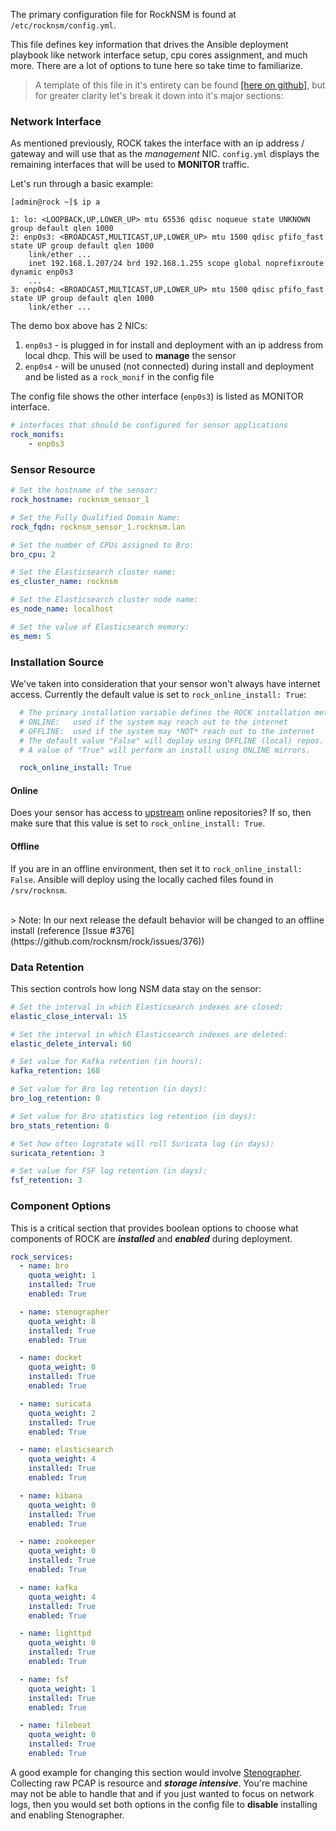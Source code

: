 <!-- ## Configuration File Overview -->

The primary configuration file for RockNSM is found at `/etc/rocknsm/config.yml`.  

This file defines key information that drives the Ansible deployment playbook
like network interface setup, cpu cores assignment, and much more.  There are a
lot of options to tune here so take time to familiarize.  

> A template of this file in it's entirety can be found [[here on github]](https://github.com/rocknsm/rock/blob/master/playbooks/templates/rock_config.yml.j2), but for greater clarity let's break it down into it's major sections:  


### Network Interface
As mentioned previously, ROCK takes the interface with an ip address / gateway and will use that as the _management_ NIC. `config.yml` displays the remaining interfaces that will be used to **MONITOR** traffic.

Let's run through a basic example:  
```
[admin@rock ~]$ ip a

1: lo: <LOOPBACK,UP,LOWER_UP> mtu 65536 qdisc noqueue state UNKNOWN group default qlen 1000
2: enp0s3: <BROADCAST,MULTICAST,UP,LOWER_UP> mtu 1500 qdisc pfifo_fast state UP group default qlen 1000
    link/ether ...
    inet 192.168.1.207/24 brd 192.168.1.255 scope global noprefixroute dynamic enp0s3
    ...
3: enp0s4: <BROADCAST,MULTICAST,UP,LOWER_UP> mtu 1500 qdisc pfifo_fast state UP group default qlen 1000
    link/ether ...
```

The demo box above has 2 NICs:  
1. `enp0s3` - is plugged in for install and deployment with an ip address from local dhcp. This will be used to **manage** the sensor  
2. `enp0s4` - will be unused (not connected) during install and deployment and be listed as a `rock_monif` in the config file

The config file shows the other interface (`enp0s3`) is listed as MONITOR interface.
```yml
# interfaces that should be configured for sensor applications
rock_monifs:
    - enp0s3
```


### Sensor Resource

```yml
# Set the hostname of the sensor:
rock_hostname: rocknsm_sensor_1

# Set the Fully Qualified Domain Name:
rock_fqdn: rocknsm_sensor_1.rocknsm.lan

# Set the number of CPUs assigned to Bro:
bro_cpu: 2

# Set the Elasticsearch cluster name:
es_cluster_name: rocknsm

# Set the Elasticsearch cluster node name:
es_node_name: localhost

# Set the value of Elasticsearch memory:
es_mem: 5
```

### Installation Source
We've taken into consideration that your sensor won't always have internet
access.  Currently the default value is set to `rock_online_install: True`:  

```yml
  # The primary installation variable defines the ROCK installation method:
  # ONLINE:   used if the system may reach out to the internet
  # OFFLINE:  used if the system may *NOT* reach out to the internet
  # The default value "False" will deploy using OFFLINE (local) repos.
  # A value of "True" will perform an install using ONLINE mirrors.

  rock_online_install: True
```

#### Online
Does your sensor has access to [upstream](https://imgs.xkcd.com/comics/the_cloud.png)
online repositories? If so, then make sure that this value is set to
`rock_online_install: True`.  


#### Offline
If you are in an offline environment, then set it to `rock_online_install: False`.
Ansible will deploy using the locally cached files found in `/srv/rocknsm`.

<br>
> Note: In our next release the default behavior will be changed to an offline
install (reference [Issue #376](https://github.com/rocknsm/rock/issues/376))

### Data Retention
This section controls how long NSM data stay on the sensor:  
```yml
# Set the interval in which Elasticsearch indexes are closed:
elastic_close_interval: 15

# Set the interval in which Elasticsearch indexes are deleted:
elastic_delete_interval: 60

# Set value for Kafka retention (in hours):
kafka_retention: 168

# Set value for Bro log retention (in days):
bro_log_retention: 0

# Set value for Bro statistics log retention (in days):
bro_stats_retention: 0

# Set how often logrotate will roll Suricata log (in days):
suricata_retention: 3

# Set value for FSF log retention (in days):
fsf_retention: 3
```

### Component Options
This is a critical section that provides boolean options to choose what components of ROCK are **_installed_** and **_enabled_** during deployment.  

```yml
rock_services:
  - name: bro
    quota_weight: 1
    installed: True
    enabled: True

  - name: stenographer
    quota_weight: 8
    installed: True
    enabled: True

  - name: docket
    quota_weight: 0
    installed: True
    enabled: True

  - name: suricata
    quota_weight: 2
    installed: True
    enabled: True

  - name: elasticsearch
    quota_weight: 4
    installed: True
    enabled: True

  - name: kibana
    quota_weight: 0
    installed: True
    enabled: True

  - name: zookeeper
    quota_weight: 0
    installed: True
    enabled: True

  - name: kafka
    quota_weight: 4
    installed: True
    enabled: True

  - name: lighttpd
    quota_weight: 0
    installed: True
    enabled: True

  - name: fsf
    quota_weight: 1
    installed: True
    enabled: True

  - name: filebeat
    quota_weight: 0
    installed: True
    enabled: True
```

A good example for changing this section would involve [Stenographer](../services/stenographer.md). Collecting raw PCAP is resource and _**storage intensive**_.  You're machine may not be able to handle that and if you just wanted to focus on network logs, then you would set both options in the config file to **disable** installing and enabling Stenographer.